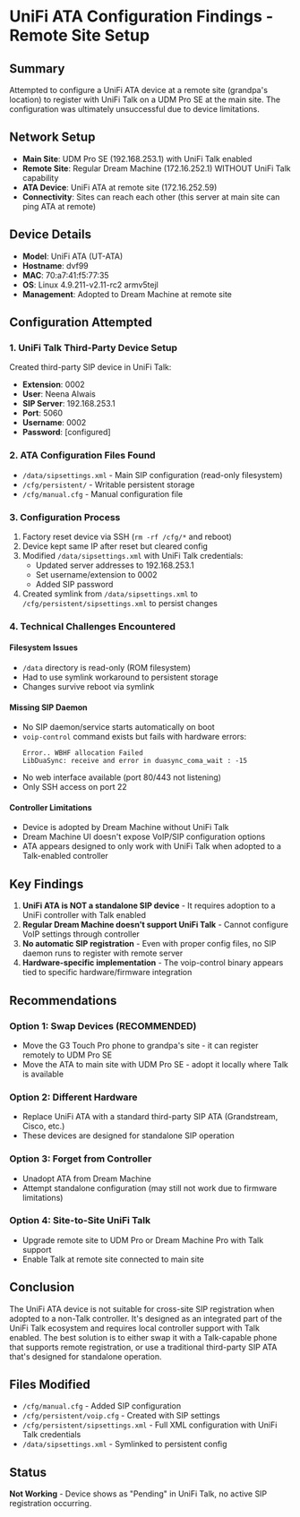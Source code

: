 # UniFi ATA Configuration Findings - Remote Site Setup

## Summary
Attempted to configure a UniFi ATA device at a remote site (grandpa's location) to register with UniFi Talk on a UDM Pro SE at the main site. The configuration was ultimately unsuccessful due to device limitations.

## Network Setup
- **Main Site**: UDM Pro SE (192.168.253.1) with UniFi Talk enabled
- **Remote Site**: Regular Dream Machine (172.16.252.1) WITHOUT UniFi Talk capability
- **ATA Device**: UniFi ATA at remote site (172.16.252.59)
- **Connectivity**: Sites can reach each other (this server at main site can ping ATA at remote)

## Device Details
- **Model**: UniFi ATA (UT-ATA)
- **Hostname**: dvf99
- **MAC**: 70:a7:41:f5:77:35
- **OS**: Linux 4.9.211-v2.11-rc2 armv5tejl
- **Management**: Adopted to Dream Machine at remote site

## Configuration Attempted

### 1. UniFi Talk Third-Party Device Setup
Created third-party SIP device in UniFi Talk:
- **Extension**: 0002
- **User**: Neena Alwais
- **SIP Server**: 192.168.253.1
- **Port**: 5060
- **Username**: 0002
- **Password**: [configured]

### 2. ATA Configuration Files Found
- `/data/sipsettings.xml` - Main SIP configuration (read-only filesystem)
- `/cfg/persistent/` - Writable persistent storage
- `/cfg/manual.cfg` - Manual configuration file

### 3. Configuration Process
1. Factory reset device via SSH (`rm -rf /cfg/*` and reboot)
2. Device kept same IP after reset but cleared config
3. Modified `/data/sipsettings.xml` with UniFi Talk credentials:
   - Updated server addresses to 192.168.253.1
   - Set username/extension to 0002
   - Added SIP password
4. Created symlink from `/data/sipsettings.xml` to `/cfg/persistent/sipsettings.xml` to persist changes

### 4. Technical Challenges Encountered

#### Filesystem Issues
- `/data` directory is read-only (ROM filesystem)
- Had to use symlink workaround to persistent storage
- Changes survive reboot via symlink

#### Missing SIP Daemon
- No SIP daemon/service starts automatically on boot
- `voip-control` command exists but fails with hardware errors:
  ```
  Error.. WBHF allocation Failed
  LibDuaSync: receive and error in duasync_coma_wait : -15
  ```
- No web interface available (port 80/443 not listening)
- Only SSH access on port 22

#### Controller Limitations
- Device is adopted by Dream Machine without UniFi Talk
- Dream Machine UI doesn't expose VoIP/SIP configuration options
- ATA appears designed to only work with UniFi Talk when adopted to a Talk-enabled controller

## Key Findings

1. **UniFi ATA is NOT a standalone SIP device** - It requires adoption to a UniFi controller with Talk enabled
2. **Regular Dream Machine doesn't support UniFi Talk** - Cannot configure VoIP settings through controller
3. **No automatic SIP registration** - Even with proper config files, no SIP daemon runs to register with remote server
4. **Hardware-specific implementation** - The voip-control binary appears tied to specific hardware/firmware integration

## Recommendations

### Option 1: Swap Devices (RECOMMENDED)
- Move the G3 Touch Pro phone to grandpa's site - it can register remotely to UDM Pro SE
- Move the ATA to main site with UDM Pro SE - adopt it locally where Talk is available

### Option 2: Different Hardware
- Replace UniFi ATA with a standard third-party SIP ATA (Grandstream, Cisco, etc.)
- These devices are designed for standalone SIP operation

### Option 3: Forget from Controller
- Unadopt ATA from Dream Machine
- Attempt standalone configuration (may still not work due to firmware limitations)

### Option 4: Site-to-Site UniFi Talk
- Upgrade remote site to UDM Pro or Dream Machine Pro with Talk support
- Enable Talk at remote site connected to main site

## Conclusion
The UniFi ATA device is not suitable for cross-site SIP registration when adopted to a non-Talk controller. It's designed as an integrated part of the UniFi Talk ecosystem and requires local controller support with Talk enabled. The best solution is to either swap it with a Talk-capable phone that supports remote registration, or use a traditional third-party SIP ATA that's designed for standalone operation.

## Files Modified
- `/cfg/manual.cfg` - Added SIP configuration
- `/cfg/persistent/voip.cfg` - Created with SIP settings
- `/cfg/persistent/sipsettings.xml` - Full XML configuration with UniFi Talk credentials
- `/data/sipsettings.xml` - Symlinked to persistent config

## Status
**Not Working** - Device shows as "Pending" in UniFi Talk, no active SIP registration occurring.
